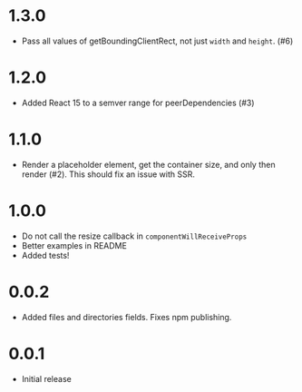 # 1.3.0

- Pass all values of getBoundingClientRect, not just `width` and `height`. (#6)

# 1.2.0

- Added React 15 to a semver range for peerDependencies (#3)

# 1.1.0

- Render a placeholder element, get the container size, and only then render (#2). This should fix 
 an issue with SSR.

# 1.0.0
- Do not call the resize callback in `componentWillReceiveProps`
- Better examples in README
- Added tests!

# 0.0.2
- Added files and directories fields. Fixes npm publishing.

# 0.0.1
- Initial release
